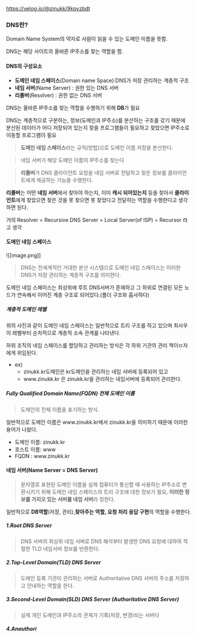 https://velog.io/@zinukk/9kpyzbdt

### DNS란?
Domain Name System의 약자로 사람이 읽을 수 있는 도메인 이름을 뜻함.

DNS는 해당 사이트의 올바른 IP주소를 찾는 역할을 함.



#### DNS의 구성요소
- **도메인 네임 스페이스**(Domain name Space):DNS가 저장 관리하는 계층적 구조
- **네임 서버**(Name Server) : 권한 있는 DNS 서버
- **리졸버**(Resolver) : 권한 없는 DNS 서버

DNS는 올바른 IP주소를 찾는 역할을 수행하기 위해 **DB**가 필요

DNS는 계층적으로 구분하는, 정보(도메인과 IP주소)를 분산하는 구조를 갖기 때문에
분산된 데이터가 어디 저장되어 있는지 찾을 프로그램들이 필요하고 찾았으면 IP주소로 이동할 프로그램이 필요

> **도메인 네임 스페이스**라는 규칙(방법)으로 도메인 이름 저장을 분산한다.

> 네임 서버가 해당 도메인 이름의 IP주소를 찾는다

>**리졸버**가 DNS 클라이언트 요청을 네임 서버로 전달하고 찾은 정보를 클라이언트에게 제공하는 기능을 수행한다.


**리졸버**는 어떤 **네임 서버**에서 찾아야 하는지, 이미 **캐시 되어있는지** 등을 찾아서 **클라이언트**에게 찾았으면 찾은 것을 못 찾으면 못 찾았다고 전달하는 역할을 수행한다고 생각하면 된다.

거의 Resolver = Recursive DNS Server = Local Server(of ISP) = Recursor 라고 생각

#### 도메인 네임 스페이스
![[image.png]]
>DNS는 전세계적인 거대한 분산 시스템으로 도메인 네임 스페이스는 이러한 DNS가 저장 관리하는 계층적 구조를 의미한다.

도메인 네임 스페이스는 최상위에 루트 DNS서버가 존재하고 그 하위로 연결된 모든 노드가 연속해서 이어진 계층 구조로 되어있다.(폴더 구조와 흡사하다)

##### 계층적 도메인 레벨
위의 사진과 같이 도메인 네임 스페이스는 일반적으로 트리 구조를 하고 있으며 최사우이 레벨부터 순차적으로 계층적 소속 관계를 나타낸다.

하위 조직의 네임 스페이스를 할당하고 관리하는 방식은 각 하위 기관의 관리 책이ㅁ자에게 위임된다.
- ex)
	- zinukk.kr도메인은 kr도메인을 관리하는 네임 서버에 등록되어 있고
	- www\.zinukk.kr 은 zinukk.kr을 관리하는 네임서버에 등록되어 관리한다.

##### Fully Qualified Domain Name(**FQDN**) 전체 도메인 이름
> 도메인의 전체 이름을 표기하는 방식.

일반적으로 도메인 이름은 www\.zinukk.kr에서 zinukk.kr을 의미하기 때문에 이러한 용어가 나왔다.
- 도메인 이름: zinukk.kr
- 호스트 이름: www
- FQDN : www\.zinukk.kr

#### 네임 서버(Name Server = DNS Server)
> 문자열로 표현된 도메인 이름을 실제 컴퓨터가 통신할 때 사용하는 IP주소로 변환시키기 위해 도메인 네임 스페이스의 트리 구조에 대한 정보가 필요, **이러한 정보를 가지오 있는 서버를 네임 서버**라 칭한다.

일반적으로 **DB역할**(저장, 관리),**찾아주는 역할, 요청 처리 응답 구현**의 역할을 수행한다.

##### 1.Root DNS Server
> DNS 서버의 최상위 네임 서버로 DNS 해석부터 발생한 DNS 요청에 대하여 적절한 TLD 네임서버 정보를 반환한다.

##### 2.Top-Level Domain(**TLD**) DNS Server
> 도메인 등록 기관이 관리하는 서버로 Authoritative DNS 서버의 주소를 저장하고 안내하는 역할을 한다.

##### 3.Second-Level Domain(**SLD**) DNS Server (Authoritative DNS Server)
> 실제 개인 도메인과 IP주소의 관계가 기록(저장, 변경)되는 서버다

##### 4.Anauthori
